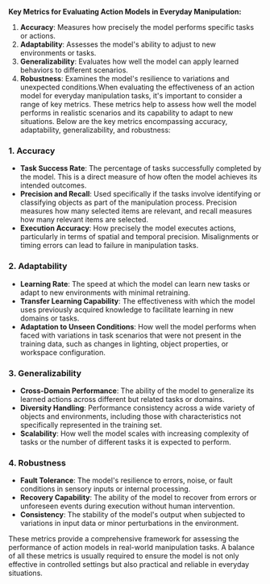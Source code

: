 **Key Metrics for Evaluating Action Models in Everyday Manipulation:**

1. **Accuracy**: Measures how precisely the model performs specific tasks or actions.
2. **Adaptability**: Assesses the model's ability to adjust to new environments or tasks.
3. **Generalizability**: Evaluates how well the model can apply learned behaviors to different scenarios.
4. **Robustness**: Examines the model's resilience to variations and unexpected conditions.When evaluating the effectiveness of an action model for everyday manipulation tasks, it's important to consider a range of key metrics. These metrics help to assess how well the model performs in realistic scenarios and its capability to adapt to new situations. Below are the key metrics encompassing accuracy, adaptability, generalizability, and robustness:

### 1. **Accuracy**
- **Task Success Rate**: The percentage of tasks successfully completed by the model. This is a direct measure of how often the model achieves its intended outcomes.
- **Precision and Recall**: Used specifically if the tasks involve identifying or classifying objects as part of the manipulation process. Precision measures how many selected items are relevant, and recall measures how many relevant items are selected.
- **Execution Accuracy**: How precisely the model executes actions, particularly in terms of spatial and temporal precision. Misalignments or timing errors can lead to failure in manipulation tasks.

### 2. **Adaptability**
- **Learning Rate**: The speed at which the model can learn new tasks or adapt to new environments with minimal retraining.
- **Transfer Learning Capability**: The effectiveness with which the model uses previously acquired knowledge to facilitate learning in new domains or tasks.
- **Adaptation to Unseen Conditions**: How well the model performs when faced with variations in task scenarios that were not present in the training data, such as changes in lighting, object properties, or workspace configuration.

### 3. **Generalizability**
- **Cross-Domain Performance**: The ability of the model to generalize its learned actions across different but related tasks or domains.
- **Diversity Handling**: Performance consistency across a wide variety of objects and environments, including those with characteristics not specifically represented in the training set.
- **Scalability**: How well the model scales with increasing complexity of tasks or the number of different tasks it is expected to perform.

### 4. **Robustness**
- **Fault Tolerance**: The model's resilience to errors, noise, or fault conditions in sensory inputs or internal processing.
- **Recovery Capability**: The ability of the model to recover from errors or unforeseen events during execution without human intervention.
- **Consistency**: The stability of the model's output when subjected to variations in input data or minor perturbations in the environment.

These metrics provide a comprehensive framework for assessing the performance of action models in real-world manipulation tasks. A balance of all these metrics is usually required to ensure the model is not only effective in controlled settings but also practical and reliable in everyday situations.